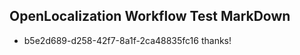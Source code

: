 ## OpenLocalization Workflow Test MarkDown
* b5e2d689-d258-42f7-8a1f-2ca48835fc16 thanks!

<!--HONumber=Sep16_HO1-->


